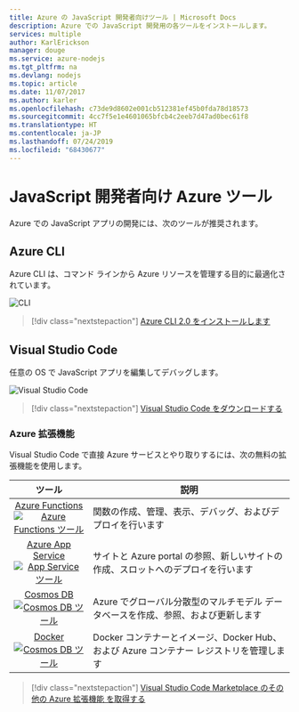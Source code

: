 ```yaml
---
title: Azure の JavaScript 開発者向けツール | Microsoft Docs
description: Azure での JavaScript 開発用の各ツールをインストールします。
services: multiple
author: KarlErickson
manager: douge
ms.service: azure-nodejs
ms.tgt_pltfrm: na
ms.devlang: nodejs
ms.topic: article
ms.date: 11/07/2017
ms.author: karler
ms.openlocfilehash: c73de9d8602e001cb512381ef45b0fda78d18573
ms.sourcegitcommit: 4cc7f5e1e4601065bfcb4c2eeb7d47ad0bec61f8
ms.translationtype: HT
ms.contentlocale: ja-JP
ms.lasthandoff: 07/24/2019
ms.locfileid: "68430677"
---
```

# <a name="azure-tools-for-javascript-developers"></a>JavaScript 開発者向け Azure ツール
Azure での JavaScript アプリの開発には、次のツールが推奨されます。

## <a name="azure-cli"></a>Azure CLI
Azure CLI は、コマンド ラインから Azure リソースを管理する目的に最適化されています。

![CLI](media/node-azure-tools/cli.png)
 
> [!div class="nextstepaction"]
> [Azure CLI 2.0 をインストールします](/cli/azure/install-az-cli2)

## <a name="visual-studio-code"></a>Visual Studio Code
任意の OS で JavaScript アプリを編集してデバッグします。

![Visual Studio Code](media/node-azure-tools/vs-code.png)

> [!div class="nextstepaction"]
> [Visual Studio Code をダウンロードする](https://code.visualstudio.com)

### <a name="azure-extensions"></a>Azure 拡張機能
Visual Studio Code で直接 Azure サービスとやり取りするには、次の無料の拡張機能を使用します。

| ツール | 説明  |
|:---------:|---------|
| [Azure Functions](https://marketplace.visualstudio.com/items?itemName=ms-azuretools.vscode-azurefunctions) <br> [![Azure Functions ツール](media/node-azure-tools/icon-azure-functions.png)](https://marketplace.visualstudio.com/items?itemName=ms-azuretools.vscode-azurefunctions) | 関数の作成、管理、表示、デバッグ、およびデプロイを行います|
| [Azure App Service](https://marketplace.visualstudio.com/items?itemName=ms-azuretools.vscode-azureappservice) <br> [![App Service ツール](media/node-azure-tools/icon-azure-app-service.png)](https://marketplace.visualstudio.com/items?itemName=ms-azuretools.vscode-azureappservice) | サイトと Azure portal の参照、新しいサイトの作成、スロットへのデプロイを行います |
| [Cosmos DB](https://marketplace.visualstudio.com/items?itemName=ms-azuretools.vscode-cosmosdb)  <br> [![Cosmos DB ツール](media/node-azure-tools/icon-cosmos-db.png)](https://marketplace.visualstudio.com/items?itemName=ms-azuretools.vscode-cosmosdb)| Azure でグローバル分散型のマルチモデル データベースを作成、参照、および更新します |
| [Docker](https://marketplace.visualstudio.com/items?itemName=formulahendry.docker-explorer)   <br> [![Cosmos DB ツール](media/node-azure-tools/icon-docker.png)](https://marketplace.visualstudio.com/items?itemName=formulahendry.docker-explorer)| Docker コンテナーとイメージ、Docker Hub、および Azure コンテナー レジストリを管理します |

> [!div class="nextstepaction"]
> [Visual Studio Code Marketplace のその他の Azure 拡張機能 を取得する](https://marketplace.visualstudio.com/search?term=azure&target=VSCode&category=All%20categories&sortBy=Relevance)